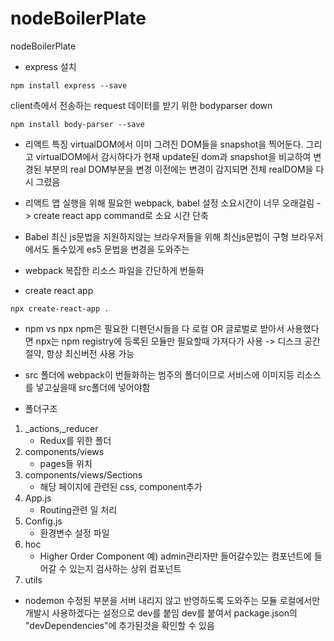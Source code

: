 # nodeBoilerPlate
nodeBoilerPlate
- express 설치
```shell
npm install express --save
```

client측에서 전송하는 request 데이터를 받기 위한 bodyparser down
```shell
npm install body-parser --save
```
- 리액트 특징
  virtualDOM에서 이미 그려진 DOM들을 snapshot을 찍어둔다.
  그리고 virtualDOM에서 감시하다가 현재 update된 dom과 snapshot을 비교하여 변경된 부분의 real DOM부분을 변경
  이전에는 변경이 감지되면 전체 realDOM을 다시 그렸음

- 리액트 앱 실행을 위해 필요한 webpack, babel 설정 소요시간이 너무 오래걸림 -> create react app command로 소요 시간 단축
- Babel
  최신 js문법을 지원하지않는 브라우저들을 위해 최신js문법이 구형 브라우저에서도 돌수있게 es5 문법을 변경을 도와주는

- webpack
  복잡한 리소스 파일을 간단하게 번들화
- create react app
```shell
npx create-react-app .
```

- npm vs npx
  npm은 필요한 디펜던시들을 다 로컬 OR 글로벌로 받아서 사용했다면 npx는 npm registry에 등록된 모듈만 필요할때 가져다가 사용
  -> 디스크 공간 절약, 항상 최신버전 사용 가능

- src 폴더에 webpack이 번들화하는 범주의 폴더이므로 서비스에 이미지등 리소스를 넣고싶을때 src폴더에 넣어야함

- 폴더구조
1. _actions,_reducer
    - Redux를 위한 폴더
2. components/views
    - pages들 위치
3. components/views/Sections
    - 해당 페이지에 관련된 css, component추가
4. App.js
    - Routing관련 일 처리
5. Config.js
    - 환경변수 설정 파일
6. hoc
    - Higher Order Component
      예) admin관리자만 들어갈수있는 컴포넌트에 들어갈 수 있는지 검사하는 상위 컴포넌트
7. utils

- nodemon
  수정된 부분을 서버 내리지 않고 반영하도록 도와주는 모듈
  로컬에서만 개발시 사용하겠다는 설정으로 dev를 붙임
  dev를 붙여서 package.json의 "devDependencies"에 추가된것을 확인할 수 있음 